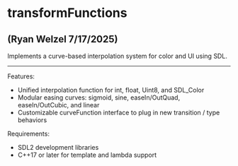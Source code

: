 # transformFunctions

## (Ryan Welzel 7/17/2025)

Implements a curve-based interpolation system for color and UI using SDL.

---

Features:
- Unified interpolation function for int, float, Uint8, and SDL_Color
- Modular easing curves: sigmoid, sine, easeIn/OutQuad, easeIn/OutCubic, and linear
- Customizable curveFunction interface to plug in new transition / type behaviors


Requirements:
- SDL2 development libraries
- C++17 or later for template and lambda support
